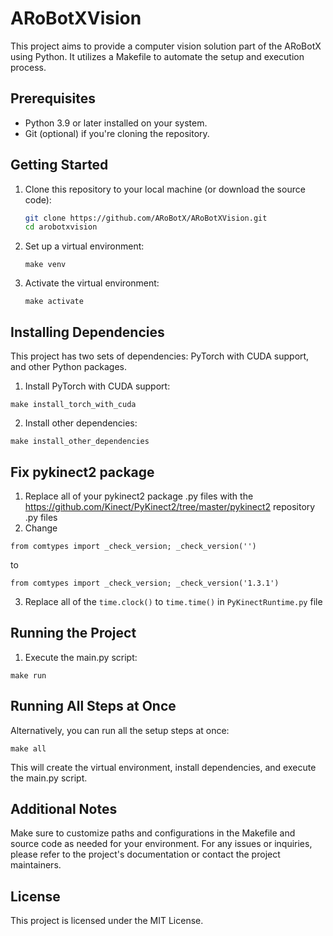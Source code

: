 # ARoBotXVision

This project aims to provide a computer vision solution part of the ARoBotX using Python. It utilizes a Makefile to automate the setup and execution process.

## Prerequisites

- Python 3.9 or later installed on your system.
- Git (optional) if you're cloning the repository.

## Getting Started

1. Clone this repository to your local machine (or download the source code):
   ```bash
   git clone https://github.com/ARoBotX/ARoBotXVision.git
   cd arobotxvision
   ```
2. Set up a virtual environment:
   ```
   make venv
   ```
3. Activate the virtual environment:
   ```
   make activate
   ```

## Installing Dependencies

This project has two sets of dependencies: PyTorch with CUDA support, and other Python packages.

1. Install PyTorch with CUDA support:

```
make install_torch_with_cuda
```

2. Install other dependencies:

```
make install_other_dependencies
```

## Fix pykinect2 package

1. Replace all of your pykinect2 package .py files with the https://github.com/Kinect/PyKinect2/tree/master/pykinect2 repository .py files
2. Change

```
from comtypes import _check_version; _check_version('')
```

to

```
from comtypes import _check_version; _check_version('1.3.1')
```

3. Replace all of the `time.clock()` to `time.time()` in `PyKinectRuntime.py` file

## Running the Project

1. Execute the main.py script:

```
make run
```

## Running All Steps at Once

Alternatively, you can run all the setup steps at once:

```
make all
```

This will create the virtual environment, install dependencies, and execute the main.py script.

## Additional Notes

Make sure to customize paths and configurations in the Makefile and source code as needed for your environment.
For any issues or inquiries, please refer to the project's documentation or contact the project maintainers.

## License

This project is licensed under the MIT License.
